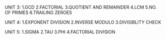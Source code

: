 UNIT 3:
1.GCD
2.FACTORIAL
3.QUOTIENT AND REMAINDER 4.LCM
5.NO. OF PRIMES
6.TRAILING ZEROES

UNIT 4:
1.EXPONENT DIVISION
2.INVERSE MODULO
3.DIVISIBLITY CHECK

UNIT 5:
1.SIGMA
2.TAU
3.PHI
4.FACTORIAL DIVISION
